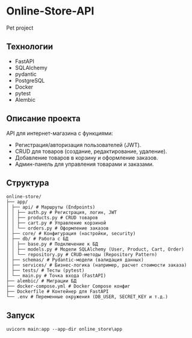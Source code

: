 # Online-Store-API

Pet project

## Технологии

-   FastAPI
-   SQLAlchemy
-   pydantic
-   PostgreSQL
-   Docker
-   pytest
-   Alembic

## Описание проекта

API для интернет-магазина с функциями:

-   Регистрация/авторизация пользователей (JWT).
-   CRUD для товаров (создание, редактирование, удаление).
-   Добавление товаров в корзину и оформление заказов.
-   Админ-панель для управления товарами и заказами.

## Структура

```
online-store/
├── app/
│ ├── api/ # Маршруты (Endpoints)
│ │ ├── auth.py # Регистрация, логин, JWT
│ │ ├── products.py # CRUD товаров
│ │ ├── cart.py # Управление корзиной
│ │ └── orders.py # Оформление заказов
│ ├── core/ # Конфигурация (настройки, security)
│ ├── db/ # Работа с БД
│ │ ├── base.py # Подключение к БД
│ │ ├── models.py # Модели SQLAlchemy (User, Product, Cart, Order)
│ │ └── repository.py # CRUD-методы (Repository Pattern)
│ ├── schemas/ # Pydantic-модели (валидация данных)
│ ├── services/ # Бизнес-логика (например, расчет стоимости заказа)
│ ├── tests/ # Тесты (pytest)
│ └── main.py # Точка входа (FastAPI)
├── alembic/ # Миграции БД
├── docker-compose.yml # Docker Compose конфиг
├── Dockerfile # Контейнер для FastAPI
└── .env # Переменные окружения (DB_USER, SECRET_KEY и т.д.)
```

## Запуск

`uvicorn main:app --app-dir online_store\app`
